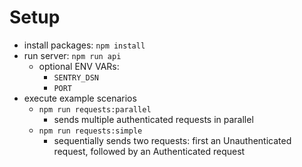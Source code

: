 # Setup

-   install packages: `npm install`
-   run server: `npm run api`
    -   optional ENV VARs: 
        -   `SENTRY_DSN` 
        -   `PORT`
-   execute example scenarios
    -   `npm run requests:parallel`
        -   sends multiple authenticated requests in parallel
    -   `npm run requests:simple`
        -   sequentially sends two requests: first an Unauthenticated request, followed by an Authenticated request
